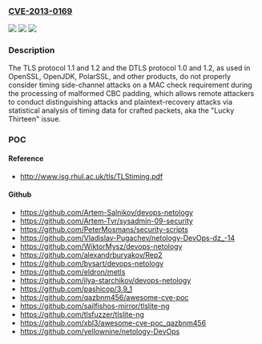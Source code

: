 ### [CVE-2013-0169](https://cve.mitre.org/cgi-bin/cvename.cgi?name=CVE-2013-0169)
![](https://img.shields.io/static/v1?label=Product&message=n%2Fa&color=blue)
![](https://img.shields.io/static/v1?label=Version&message=n%2Fa&color=blue)
![](https://img.shields.io/static/v1?label=Vulnerability&message=n%2Fa&color=brighgreen)

### Description

The TLS protocol 1.1 and 1.2 and the DTLS protocol 1.0 and 1.2, as used in OpenSSL, OpenJDK, PolarSSL, and other products, do not properly consider timing side-channel attacks on a MAC check requirement during the processing of malformed CBC padding, which allows remote attackers to conduct distinguishing attacks and plaintext-recovery attacks via statistical analysis of timing data for crafted packets, aka the "Lucky Thirteen" issue.

### POC

#### Reference
- http://www.isg.rhul.ac.uk/tls/TLStiming.pdf

#### Github
- https://github.com/Artem-Salnikov/devops-netology
- https://github.com/Artem-Tvr/sysadmin-09-security
- https://github.com/PeterMosmans/security-scripts
- https://github.com/Vladislav-Pugachev/netology-DevOps-dz_-14
- https://github.com/WiktorMysz/devops-netology
- https://github.com/alexandrburyakov/Rep2
- https://github.com/bysart/devops-netology
- https://github.com/eldron/metls
- https://github.com/ilya-starchikov/devops-netology
- https://github.com/pashicop/3.9_1
- https://github.com/qazbnm456/awesome-cve-poc
- https://github.com/sailfishos-mirror/tlslite-ng
- https://github.com/tlsfuzzer/tlslite-ng
- https://github.com/xbl3/awesome-cve-poc_qazbnm456
- https://github.com/yellownine/netology-DevOps

